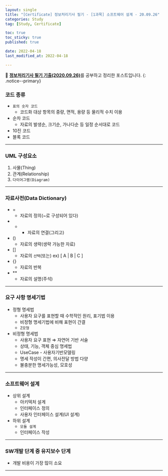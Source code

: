 ```yaml
---
layout: single
title: "[Certificate] 정보처리기사 필기 - [1과목] 소프트웨어 설계 - 20.09.26"
categories: Study
tag: [Study, Certificate]

toc: true
toc_sticky: true
published: true

date: 2022-04-18
last_modified_at: 2022-04-18

---
```



📄 [**정보처리기사 필기 기출(2020.09.26)**](https://comcbt.com/xe/iz)를 공부하고 정리한 포스트입니다.
{: .notice--primary}


### 코드 종류

- `표의 숫자 코드`
    - 코드화 대상 항목의 중량, 면적, 용량 등 물리적 수치 이용
- 순차 코드
    - 자료의 발생순, 크기순, 가나다순 등 일정 순서대로 코드
- 10진 코드
- 블록 코드

---

### UML 구성요소

1. 사물(Thing)
2. 관계(Relationship)
3. `다이어그램(Diagram)`

---

### 자료사전(Data Dictionary)

- =
    - 자료의 정의(~로 구성되어 있다)
- +
    - 자료의 연결(그리고)
- ()
    - 자료의 생략(생략 가능한 자료)
- []
    - 자료의 `선택`(또는) ex) [ A | B | C ]
- {}
    - 자료의 반복
- **
    - 자료의 설명(주석)

---

### 요구 사항 명세기법

- 정형 명세법
    - 사용자 요구를 표현할 때 수학적인 원리, 표기법 이용
    - 비정형 명세기법에 비해 표현이 간결
    - `Z모형`
- 비정형 명세법
    - 사용자 요구 표현 ⇒ 자연어 기반 서술
    - 상태, 기능, 객체 중심 명세법
    - UseCase - 사용자기반모델링
    - 명세 작성이 간편, 의사전달 방법 다양
    - 불충분한 명세가능성, 모호성

---

### 소프트웨어 설계

- 상위 설계
    - 아키텍처 설계
    - 인터페이스 정의
    - 사용자 인터페이스 설계(UI 설계)
- 하위 설계
    - `모듈 설계`
    - 인터페이스 작성

---

### SW개발 단계 중 유지보수 단계

- 개발 비용이 가장 많이 소요

---
